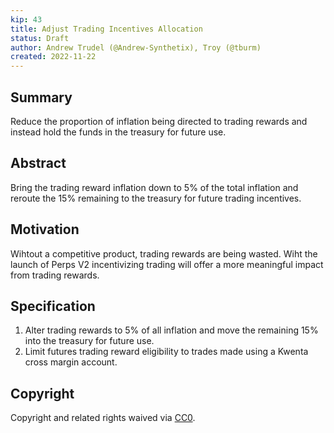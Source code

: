 ```yaml
---
kip: 43
title: Adjust Trading Incentives Allocation 
status: Draft
author: Andrew Trudel (@Andrew-Synthetix), Troy (@tburm)
created: 2022-11-22
---
```


## Summary

Reduce the proportion of inflation being directed to trading rewards and instead hold the funds in the treasury for future use.

## Abstract

Bring the trading reward inflation down to 5% of the total inflation and reroute the 15% remaining to the treasury for future trading incentives.

## Motivation

Wihtout a competitive product, trading rewards are being wasted. Wiht the launch of Perps V2 incentivizing trading will offer a more meaningful impact from trading rewards.

## Specification

1. Alter trading rewards to 5% of all inflation and move the remaining 15% into the treasury for future use. 
2. Limit futures trading reward eligibility to trades made using a Kwenta cross margin account.

## Copyright

Copyright and related rights waived via [CC0](https://creativecommons.org/publicdomain/zero/1.0/).
